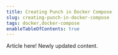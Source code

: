 ```yaml
---
title: Creating Punch in Docker Compose
slug: creating-punch-in-docker-compose
tags: docker,docker-compose
enableTableOfContents: true
---
```


Article here! Newly updated content.